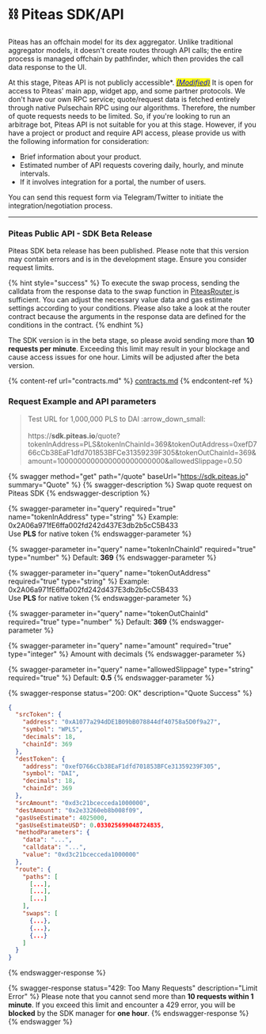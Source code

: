 # ⛓ Piteas SDK/API

Piteas has an offchain model for its dex aggregator. Unlike traditional aggregator models, it doesn't create routes through API calls; the entire process is managed offchain by pathfinder, which then provides the call data response to the UI.

At this stage, Piteas API is not publicly accessible\*. [_<mark style="color:blue;">(Modified)</mark>_](piteas-sdk-api.md#request-example-and-api-parameters) It is open for access to Piteas' main app, widget app, and some partner protocols. We don't have our own RPC service; quote/request data is fetched entirely through native Pulsechain RPC using our algorithms. Therefore, the number of quote requests needs to be limited. So, if you're looking to run an arbitrage bot, Piteas API is not suitable for you at this stage. However, if you have a project or product and require API access, please provide us with the following information for consideration:

* Brief information about your product.
* Estimated number of API requests covering daily, hourly, and minute intervals.
* If it involves integration for a portal, the number of users.

You can send this request form via Telegram/Twitter to initiate the integration/negotiation process.

***

### Piteas Public API - SDK Beta Release

Piteas SDK beta release has been published. Please note that this version may contain errors and is in the development stage. Ensure you consider request limits.

{% hint style="success" %}
To execute the swap process, sending the calldata from the response data to the swap function in [PiteasRouter ](contracts.md)is sufficient. You can adjust the necessary value data and gas estimate settings according to your conditions. Please also take a look at the router contract because the arguments in the response data are defined for the conditions in the contract.
{% endhint %}

The SDK version is in the beta stage, so please avoid sending more than **10 requests per minute**. Exceeding this limit may result in your blockage and cause access issues for one hour. Limits will be adjusted after the beta version.

{% content-ref url="contracts.md" %}
[contracts.md](contracts.md)
{% endcontent-ref %}

### Request Example and API parameters

> Test URL for 1,000,000 PLS to DAI :arrow\_down\_small:\
> \
> https://**sdk.piteas.io**/quote?tokenInAddress=PLS\&tokenInChainId=369\&tokenOutAddress=0xefD766cCb38EaF1dfd701853BFCe31359239F305\&tokenOutChainId=369\&amount=1000000000000000000000000\&allowedSlippage=0.50

{% swagger method="get" path="/quote" baseUrl="https://sdk.piteas.io" summary="Quote" %}
{% swagger-description %}
Swap quote request on Piteas SDK
{% endswagger-description %}

{% swagger-parameter in="query" required="true" name="tokenInAddress" type="string" %}
Example: 0x2A06a971fE6ffa002fd242d437E3db2b5cC5B433\
Use **PLS** for native token
{% endswagger-parameter %}

{% swagger-parameter in="query" name="tokenInChainId" required="true" type="number" %}
Default: **369**
{% endswagger-parameter %}

{% swagger-parameter in="query" name="tokenOutAddress" required="true" type="string" %}
Example: 0x2A06a971fE6ffa002fd242d437E3db2b5cC5B433\
Use **PLS** for native token
{% endswagger-parameter %}

{% swagger-parameter in="query" name="tokenOutChainId" required="true" type="number" %}
Default: **369**
{% endswagger-parameter %}

{% swagger-parameter in="query" name="amount" required="true" type="integer" %}
Amount with decimals
{% endswagger-parameter %}

{% swagger-parameter in="query" name="allowedSlippage" type="string" required="true" %}
Default: **0.5**
{% endswagger-parameter %}

{% swagger-response status="200: OK" description="Quote Success" %}
```json
{
  "srcToken": {
    "address": "0xA1077a294dDE1B09bB078844df40758a5D0f9a27",
    "symbol": "WPLS",
    "decimals": 18,
    "chainId": 369
  },
  "destToken": {
    "address": "0xefD766cCb38EaF1dfd701853BFCe31359239F305",
    "symbol": "DAI",
    "decimals": 18,
    "chainId": 369
  },
  "srcAmount": "0xd3c21bcecceda1000000",
  "destAmount": "0x2e33260eb8b008f09",
  "gasUseEstimate": 4025000,
  "gasUseEstimateUSD": 0.033025699048724835,
  "methodParameters": {
    "data": "...",
    "calldata": "...",
    "value": "0xd3c21bcecceda1000000"
  },
  "route": {
    "paths": [
      [...],
      [...],
      [...]
    ],
    "swaps": [
      {...},
      {...},
      {...}
    ]
  }
}
```
{% endswagger-response %}

{% swagger-response status="429: Too Many Requests" description="Limit Error" %}
Please note that you cannot send more than **10 requests within 1 minute**. If you exceed this limit and encounter a 429 error, you will be **blocked** by the SDK manager for **one hour**.
{% endswagger-response %}
{% endswagger %}
